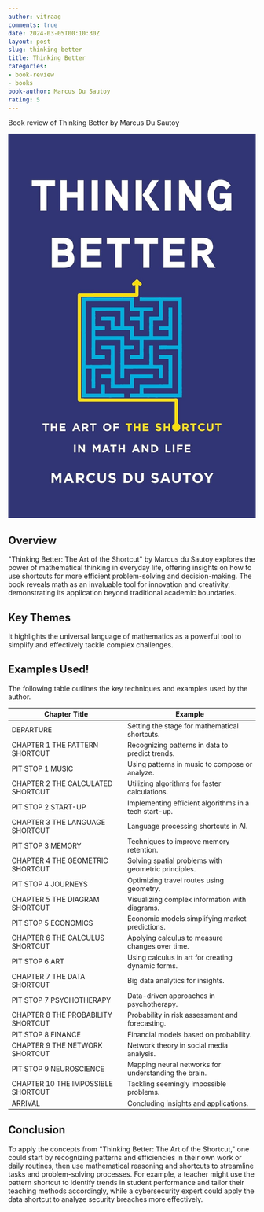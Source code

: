 ```yaml
---
author: vitraag
comments: true
date: 2024-03-05T00:10:30Z 
layout: post
slug: thinking-better 
title: Thinking Better
categories:
- book-review
- books
book-author: Marcus Du Sautoy 
rating: 5
---
```

Book review of Thinking Better by Marcus Du Sautoy 

![Thinking Better](/assets/images/books/thinking-better.jpg)

## Overview
"Thinking Better: The Art of the Shortcut" by Marcus du Sautoy explores the power of mathematical thinking in everyday life, offering insights on how to use shortcuts for more efficient problem-solving and decision-making. The book reveals math as an invaluable tool for innovation and creativity, demonstrating its application beyond traditional academic boundaries.

## Key Themes
It highlights the universal language of mathematics as a powerful tool to simplify and effectively tackle complex challenges.

## Examples Used!

The following table outlines the key techniques and examples used by the author.

| Chapter Title                    | Example                                               |
|----------------------------------|-------------------------------------------------------|
| DEPARTURE                        | Setting the stage for mathematical shortcuts.         |
| CHAPTER 1 THE PATTERN SHORTCUT   | Recognizing patterns in data to predict trends.       |
| PIT STOP 1 MUSIC                 | Using patterns in music to compose or analyze.        |
| CHAPTER 2 THE CALCULATED SHORTCUT| Utilizing algorithms for faster calculations.         |
| PIT STOP 2 START-UP              | Implementing efficient algorithms in a tech start-up. |
| CHAPTER 3 THE LANGUAGE SHORTCUT  | Language processing shortcuts in AI.                  |
| PIT STOP 3 MEMORY                | Techniques to improve memory retention.               |
| CHAPTER 4 THE GEOMETRIC SHORTCUT | Solving spatial problems with geometric principles.   |
| PIT STOP 4 JOURNEYS              | Optimizing travel routes using geometry.              |
| CHAPTER 5 THE DIAGRAM SHORTCUT   | Visualizing complex information with diagrams.        |
| PIT STOP 5 ECONOMICS             | Economic models simplifying market predictions.       |
| CHAPTER 6 THE CALCULUS SHORTCUT  | Applying calculus to measure changes over time.       |
| PIT STOP 6 ART                   | Using calculus in art for creating dynamic forms.     |
| CHAPTER 7 THE DATA SHORTCUT      | Big data analytics for insights.                      |
| PIT STOP 7 PSYCHOTHERAPY         | Data-driven approaches in psychotherapy.              |
| CHAPTER 8 THE PROBABILITY SHORTCUT| Probability in risk assessment and forecasting.      |
| PIT STOP 8 FINANCE               | Financial models based on probability.                |
| CHAPTER 9 THE NETWORK SHORTCUT   | Network theory in social media analysis.              |
| PIT STOP 9 NEUROSCIENCE          | Mapping neural networks for understanding the brain.  |
| CHAPTER 10 THE IMPOSSIBLE SHORTCUT| Tackling seemingly impossible problems.              |
| ARRIVAL                          | Concluding insights and applications.                 |


## Conclusion
To apply the concepts from "Thinking Better: The Art of the Shortcut," one could start by recognizing patterns and efficiencies in their own work or daily routines, then use mathematical reasoning and shortcuts to streamline tasks and problem-solving processes. For example, a teacher might use the pattern shortcut to identify trends in student performance and tailor their teaching methods accordingly, while a cybersecurity expert could apply the data shortcut to analyze security breaches more effectively.

